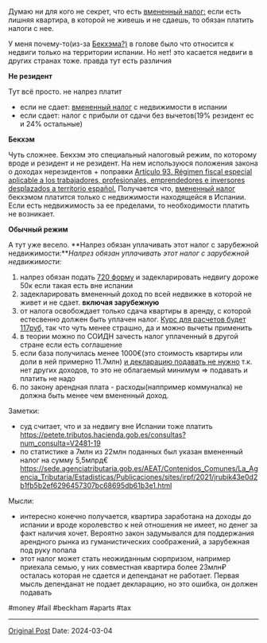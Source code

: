 Думаю ни для кого не секрет, что есть [вмененный налог:](1028.md) если есть лишняя квартира, в которой не живешь и не сдаешь, то обязан платить налоги с нее.

У меня почему-то(из-за [Бекхэма?)](956.md) в голове было что относится к недвиги только на территории испании. Но нет! это касается недвиги в других странах тоже. правда тут есть различия

**Не резидент**

Тут всё просто. не налрез платит
- если не сдает: [вмененный налог](1028.md) с недвижимости в испании
- если сдает: налог с прибыли от сдачи без вычетов(19% резидент ес и 24% остальные)

**Бекхэм**

Чуть сложнее. Бекхэм это специальный налоговый режим, по которому вроде и резидент и не резидент. На нем используюся положения закона о доходах нерезидентов + поправки [Artículo 93. Régimen fiscal especial aplicable a los trabajadores, profesionales, emprendedores e inversores desplazados a territorio español.](https://www.boe.es/buscar/act.php?id=BOE-A-2006-20764) Получается что, [вмененный налог](1028.md) бекхэмом платится только  с недвижимости находящейся в Испании. Если есть недвижимость за ее пределами, то необходимости платить не возникает.

**Обычный режим**

А тут уже весело. **Налрез обязан уплачивать этот налог с зарубежной недвижимости:***Налрез обязан уплачивать этот налог с зарубежной недвижимости:*
1. налрез обязан подать [720 форму](1892.md) и задекларировать недвигу дороже 50к если такая есть вне испании
2. задекларировать вмененный доход по всей недвижке в которой не живет и не сдает. **включая зарубежную**
3. от налога освобождает только сдача квартиры в аренду, с которой естесвенно должен быть уплачен налог. [Курс для расчетов будет 117руб,](1754.md) так что чуть менее страшно, да и можно вычеты применить
4. в теории можно по СОИДН зачесть налог уплаченный в другой стране если есть соглашение
5. если база получилась менее 1000€(это стоимость квартиры или доли в ней примерно 11.7млн) [и декларацию подавать не нужно](1905.md) т.к. нет других доходов, то это не облагаемый минимум => подавать и платить не надо
6. по закону арендная плата - расходы(наппример коммуналка) не должна быть менее чем вмененный доход.

Заметки:
- суд считает, что и за недвигу вне Испании тоже платить https://petete.tributos.hacienda.gob.es/consultas?num_consulta=V2481-19
- по статистике а 7млн из 22млн поданных был указан вмененный налог на сумму 5,5млрд€ https://sede.agenciatributaria.gob.es/AEAT/Contenidos_Comunes/La_Agencia_Tributaria/Estadisticas/Publicaciones/sites/irpf/2021/jrubik43e0d2b1fb5b2ef6296457307bc68695db61b3e1.html

Мысли:
- интересно конечно получается, квартира заработана на доходы до испании и вроде королевство к ней отношения не имеет, но денег за факт наличия хочет. Вероятно закон задумывался для поддержания арендного рынка из гуманистических соображений, а зарубежная под руку попала
- этот налог может стать неожиданным сюрпризом, например приехала семью,  у них совместная квартира более 23млн₽ осталась которая не сдается и депенданат не работает. Первая мысль депенданат не подает декларацию, но это ошибка, он должен подавать
 
#money #fail #beckham #aparts #tax

---
[Original Post](https://t.me/lev2tarragona/1966)
Date: 2024-03-04
